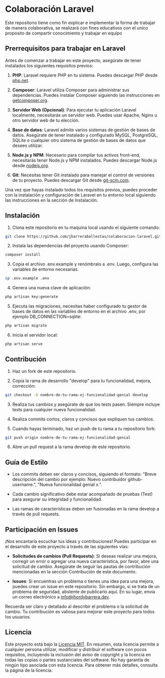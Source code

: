 # Colaboración Laravel

Este repositorio tiene como fin explicar e implementar la forma de trabajar de manera colaborativa, se realizará con fines educativos con el unico proposito de compartir conocimiento y trabajar en equipo

## Prerrequisitos para trabajar en Laravel

Antes de comenzar a trabajar en este proyecto, asegúrate de tener instalados los siguientes requisitos previos:

1. **PHP**: Laravel requiere PHP en tu sistema. Puedes descargar PHP desde [php.net](https://www.php.net/downloads).
   
2. **Composer**: Laravel utiliza Composer para administrar sus dependencias. Puedes instalar Composer siguiendo las instrucciones en [getcomposer.org](https://getcomposer.org/download/).

3. **Servidor Web (Opcional)**: Para ejecutar tu aplicación Laravel localmente, necesitarás un servidor web. Puedes usar Apache, Nginx u otro servidor web de tu elección.

4. **Base de datos**: Laravel admite varios sistemas de gestión de bases de datos. Asegúrate de tener instalado y configurado MySQL, PostgreSQL, SQLite o cualquier otro sistema de gestión de bases de datos que desees utilizar.

5. **Node.js y NPM**: Necesario para compilar tus activos front-end, necesitarás tener Node.js y NPM instalados. Puedes descargar Node.js desde [nodejs.org](https://nodejs.org/).

6. **Git**: Necesitas tener Git instalado para manejar el control de versiones de tu proyecto. Puedes descargar Git desde [git-scm.com](https://git-scm.com/downloads).

Una vez que hayas instalado todos los requisitos previos, puedes proceder con la instalación y configuración de Laravel en tu entorno local siguiendo las instrucciones en la sección de Instalación.


## Instalación

1. Clona este repositorio en tu maquina local usando el siguiente comando:

```bash
git clone https://github.com/jbarreraballestas/colaboracion-laravel.git
```

2. Instala las dependencias del proyecto usando Composer:

```bash
composer install
```

3. Copia el archivo .env.example y renómbralo a .env. Luego, configura las variables de entorno necesarias.

```bash
cp .env.example .env
```

4. Genera una nueva clave de aplicación:

```bash
php artisan key:generate
```

5. Ejecuta las migraciones, necesitas haber configurado tu gestor de bases de datos en las variables de entorno en el archivo .env, por ejemplo DB_CONNECTION=sqlite:

```bash
php artisan migrate
```

6. Inicia el servidor local:

```bash
php artisan serve
```

## Contribución

1. Haz un fork de este repositorio.

2. Copia la rama de desarrollo "develop" para tu funcionalidad, mejora, corrección:

```bash
git checkout -b nombre-de-tu-rama-ej-funcionalidad-genial develop
```

3. Realiza tus cambios y asegúrate de que los tests pasen. Siempre incluye tests para cualquier nueva funcionalidad.

4. Realiza commits cortos, claros y concisos que expliquen tus cambios.

5. Cuando hayas terminado, haz un push de tu rama a tu repositorio fork:

```bash
git push origin nombre-de-tu-rama-ej-funcionalidad-genial
```

6. Abre un pull request a la rama develop de este repositorio.

## Guía de Estilo

- Los commits deben ser claros y concisos, siguiendo el formato: "Breve descripción del cambio por ejemplo: Nuevo contribuidor github-username.", "Nueva funcionalidad genial x.".

- Cada cambio significativo debe estar acompañado de pruebas (Test) para asegurar su integridad y funcionalidad.

- Las ramas de características deben ser fusionadas en la rama develop a través de pull requests.

## Participación en Issues

¡Nos encantaría escuchar tus ideas y contribuciones! Puedes participar en el desarrollo de este proyecto a través de las siguientes vías:

- **Solicitudes de cambios (Pull Requests)**: Si deseas realizar una mejora, corregir un error o agregar una nueva característica, por favor, abre una solicitud de cambio. Asegúrate de seguir las pautas de contribución mencionadas en la sección Contribución de este documento.

- **Issues**: Si encuentras un problema o tienes una idea para una mejora, puedes crear un issue en este repositorio. Sin embargo, si se trata de un problema de seguridad, abstente de publicarlo aquí. En su lugar, envía un correo electrónico a [info@jhordybarrera.dev](mailto:info@jhordybarrera.dev).

Recuerda ser claro y detallado al describir el problema o la solicitud de cambio. Tu contribución es valiosa para mejorar este proyecto para todos los usuarios.

## Licencia

Este proyecto está bajo la [Licencia MIT](https://opensource.org/license/MIT). En resumen, esta licencia permite a cualquier persona utilizar, modificar y distribuir el software con pocos requisitos, incluyendo la inclusión del aviso de copyright y la licencia en todas las copias o partes sustanciales del software. No hay garantía de ningún tipo asociada con esta licencia. Para obtener más detalles, consulta la página de la licencia.
